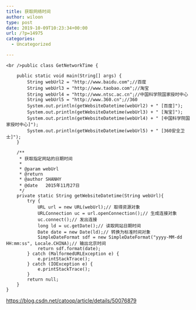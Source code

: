 ```yaml
---
title: 获取网络时间
author: wiloon
type: post
date: 2019-10-09T10:23:34+00:00
url: /?p=14975
categories:
  - Uncategorized

---
```

<pre><code class="language-java line-numbers">&lt;br />public class GetNetworkTime {

    public static void main(String[] args) {
        String webUrl2 = "http://www.baidu.com";//百度
        String webUrl3 = "http://www.taobao.com";//淘宝
        String webUrl4 = "http://www.ntsc.ac.cn";//中国科学院国家授时中心
        String webUrl5 = "http://www.360.cn";//360
        System.out.println(getWebsiteDatetime(webUrl2) + " [百度]");
        System.out.println(getWebsiteDatetime(webUrl3) + " [淘宝]");
        System.out.println(getWebsiteDatetime(webUrl4) + " [中国科学院国家授时中心]");
        System.out.println(getWebsiteDatetime(webUrl5) + " [360安全卫士]");
    }

    /**
     * 获取指定网站的日期时间
     *
     * @param webUrl
     * @return
     * @author SHANHY
     * @date   2015年11月27日
     */
    private static String getWebsiteDatetime(String webUrl){
        try {
            URL url = new URL(webUrl);// 取得资源对象
            URLConnection uc = url.openConnection();// 生成连接对象
            uc.connect();// 发出连接
            long ld = uc.getDate();// 读取网站日期时间
            Date date = new Date(ld);// 转换为标准时间对象
            SimpleDateFormat sdf = new SimpleDateFormat("yyyy-MM-dd HH:mm:ss", Locale.CHINA);// 输出北京时间
            return sdf.format(date);
        } catch (MalformedURLException e) {
            e.printStackTrace();
        } catch (IOException e) {
            e.printStackTrace();
        }
        return null;
    }
}
</code></pre>

https://blog.csdn.net/catoop/article/details/50076879